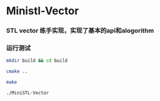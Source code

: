 # Ministl-Vector
### STL vector 练手实现，实现了基本的api和alogorithm
### 运行测试

```sh
mkdir build && cd build

cmake ..

make

./MiniSTL-Vector
```

